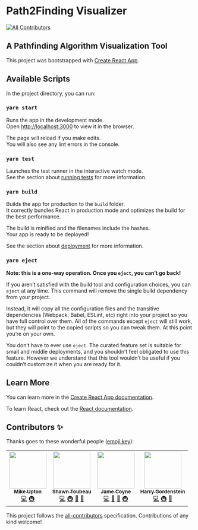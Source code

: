 # Path2Finding Visualizer
<!-- ALL-CONTRIBUTORS-BADGE:START - Do not remove or modify this section -->
[![All Contributors](https://img.shields.io/badge/all_contributors-4-orange.svg?style=flat-square)](#contributors-)
<!-- ALL-CONTRIBUTORS-BADGE:END -->
## A Pathfinding Algorithm Visualization Tool

This project was bootstrapped with [Create React App](https://github.com/facebook/create-react-app).

## Available Scripts

In the project directory, you can run:

### `yarn start`

Runs the app in the development mode.<br />
Open [http://localhost:3000](http://localhost:3000) to view it in the browser.

The page will reload if you make edits.<br />
You will also see any lint errors in the console.

### `yarn test`

Launches the test runner in the interactive watch mode.<br />
See the section about [running tests](https://facebook.github.io/create-react-app/docs/running-tests) for more information.

### `yarn build`

Builds the app for production to the `build` folder.<br />
It correctly bundles React in production mode and optimizes the build for the best performance.

The build is minified and the filenames include the hashes.<br />
Your app is ready to be deployed!

See the section about [deployment](https://facebook.github.io/create-react-app/docs/deployment) for more information.

### `yarn eject`

**Note: this is a one-way operation. Once you `eject`, you can’t go back!**

If you aren’t satisfied with the build tool and configuration choices, you can `eject` at any time. This command will remove the single build dependency from your project.

Instead, it will copy all the configuration files and the transitive dependencies (Webpack, Babel, ESLint, etc) right into your project so you have full control over them. All of the commands except `eject` will still work, but they will point to the copied scripts so you can tweak them. At this point you’re on your own.

You don’t have to ever use `eject`. The curated feature set is suitable for small and middle deployments, and you shouldn’t feel obligated to use this feature. However we understand that this tool wouldn’t be useful if you couldn’t customize it when you are ready for it.

## Learn More

You can learn more in the [Create React App documentation](https://facebook.github.io/create-react-app/docs/getting-started).

To learn React, check out the [React documentation](https://reactjs.org/).

## Contributors ✨

Thanks goes to these wonderful people ([emoji key](https://allcontributors.org/docs/en/emoji-key)):

<!-- ALL-CONTRIBUTORS-LIST:START - Do not remove or modify this section -->
<!-- prettier-ignore-start -->
<!-- markdownlint-disable -->
<table>
  <tr>
    <td align="center"><a href="https://uptonm.dev/"><img src="https://avatars3.githubusercontent.com/u/23084678?v=4" width="100px;" alt=""/><br /><sub><b>Mike Upton</b></sub></a><br /><a href="https://github.com/path2finding/visualizer/commits?author=uptonm" title="Code">💻</a> <a href="#infra-uptonm" title="Infrastructure (Hosting, Build-Tools, etc)">🚇</a></td>
    <td align="center"><a href="https://github.com/ShawnToubeau"><img src="https://avatars1.githubusercontent.com/u/22332636?v=4" width="100px;" alt=""/><br /><sub><b>Shawn Toubeau</b></sub></a><br /><a href="https://github.com/path2finding/visualizer/commits?author=ShawnToubeau" title="Code">💻</a> <a href="#infra-ShawnToubeau" title="Infrastructure (Hosting, Build-Tools, etc)">🚇</a> <a href="#design-ShawnToubeau" title="Design">🎨</a> <a href="https://github.com/path2finding/visualizer/commits?author=ShawnToubeau" title="Documentation">📖</a></td>
    <td align="center"><a href="http://jame.dev"><img src="https://avatars2.githubusercontent.com/u/21059291?v=4" width="100px;" alt=""/><br /><sub><b>Jame Coyne</b></sub></a><br /><a href="https://github.com/path2finding/visualizer/commits?author=JamesCoyne" title="Code">💻</a> <a href="#design-JamesCoyne" title="Design">🎨</a> <a href="https://github.com/path2finding/visualizer/commits?author=JamesCoyne" title="Documentation">📖</a> <a href="#infra-JamesCoyne" title="Infrastructure (Hosting, Build-Tools, etc)">🚇</a></td>
    <td align="center"><a href="https://github.com/gordenstein72"><img src="https://avatars1.githubusercontent.com/u/33324346?v=4" width="100px;" alt=""/><br /><sub><b>Harry Gordenstein</b></sub></a><br /><a href="https://github.com/path2finding/visualizer/commits?author=gordenstein72" title="Code">💻</a> <a href="#infra-gordenstein72" title="Infrastructure (Hosting, Build-Tools, etc)">🚇</a> <a href="https://github.com/path2finding/visualizer/commits?author=gordenstein72" title="Documentation">📖</a></td>
  </tr>
</table>

<!-- markdownlint-enable -->
<!-- prettier-ignore-end -->
<!-- ALL-CONTRIBUTORS-LIST:END -->

This project follows the [all-contributors](https://github.com/all-contributors/all-contributors) specification. Contributions of any kind welcome!